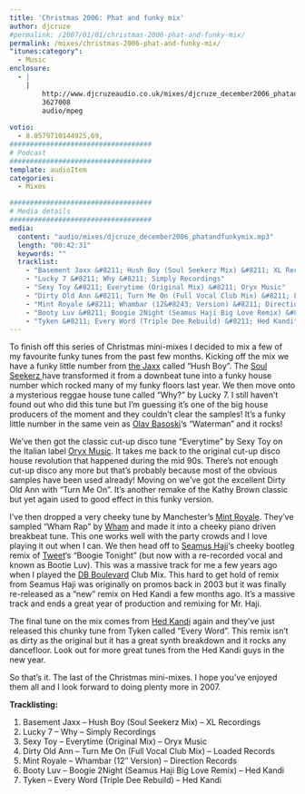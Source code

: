 ```yaml
---
title: 'Christmas 2006: Phat and funky mix'
author: djcruze
#permalink: /2007/01/01/christmas-2006-phat-and-funky-mix/
permalink: /mixes/christmas-2006-phat-and-funky-mix/
"itunes:category":
  - Music
enclosure:
  - |
    |
        http://www.djcruzeaudio.co.uk/mixes/djcruze_december2006_phatandfunkymix.mp3
        3627008
        audio/mpeg
        
votio:
  - 8.0579710144925,69,
###################################
# Podcast
###################################
template: audioItem
categories:
  - Mixes

###################################
# Media details
###################################
media:
  content: "audio/mixes/djcruze_december2006_phatandfunkymix.mp3"
  length: "00:42:31"
  keywords: ""
  tracklist:
    - "Basement Jaxx &#8211; Hush Boy (Soul Seekerz Mix) &#8211; XL Recordings"
    - "Lucky 7 &#8211; Why &#8211; Simply Recordings"
    - "Sexy Toy &#8211; Everytime (Original Mix) &#8211; Oryx Music"
    - "Dirty Old Ann &#8211; Turn Me On (Full Vocal Club Mix) &#8211; Loaded Records"
    - "Mint Royale &#8211; Whambar (12&#8243; Version) &#8211; Direction Records"
    - "Booty Luv &#8211; Boogie 2Night (Seamus Haji Big Love Remix) &#8211; Hed Kandi"
    - "Tyken &#8211; Every Word (Triple Dee Rebuild) &#8211; Hed Kandi"
---
```


To finish off this series of Christmas mini-mixes I decided to mix a few of my favourite funky tunes from the past few months. Kicking off the mix we have a funky little number from [the Jaxx][1] called &#8220;Hush Boy&#8221;. The [Soul Seekerz ][2]have transformed it from a downbeat tune into a funky house number which rocked many of my funky floors last year. We then move onto a mysterious reggae house tune called &#8220;Why?&#8221; by Lucky 7. I still haven&#8217;t found out who did this tune but I&#8217;m guessing it&#8217;s one of the big house producers of the moment and they couldn&#8217;t clear the samples! It&#8217;s a funky little number in the same vein as [Olav Basoski][3]&#8216;s &#8220;Waterman&#8221; and it rocks!

We&#8217;ve then got the classic cut-up disco tune &#8220;Everytime&#8221; by Sexy Toy on the Italian label [Oryx Music][4]. It takes me back to the original cut-up disco house revolution that happened during the mid 90s. There&#8217;s not enough cut-up disco any more but that&#8217;s probably because most of the obvious samples have been used already! Moving on we&#8217;ve got the excellent Dirty Old Ann with &#8220;Turn Me On&#8221;. It&#8217;s another remake of the Kathy Brown classic but yet again used to good effect in this funky version.

I&#8217;ve then dropped a very cheeky tune by Manchester&#8217;s [Mint Royale][5]. They&#8217;ve sampled &#8220;Wham Rap&#8221; by [Wham][6] and made it into a cheeky piano driven breakbeat tune. This one works well with the party crowds and I love playing it out when I can. We then head off to [Seamus Haji][7]&#8216;s cheeky bootleg remix of [Tweet][8]&#8216;s &#8220;Boogie Tonight&#8221; (but now with a re-recorded vocal and known as Bootie Luv). This was a massive track for me a few years ago when I played the [DB Boulevard][9] Club Mix. This hard to get hold of remix from Seamus Haji was originally on promos back in 2003 but it was finally re-released as a &#8220;new&#8221; remix on Hed Kandi a few months ago. It&#8217;s a massive track and ends a great year of production and remixing for Mr. Haji.

The final tune on the mix comes from [Hed Kandi][10] again and they&#8217;ve just released this chunky tune from Tyken called &#8220;Every Word&#8221;. This remix isn&#8217;t as dirty as the original but it has a great synth breakdown and it rocks any dancefloor. Look out for more great tunes from the Hed Kandi guys in the new year.

So that&#8217;s it. The last of the Christmas mini-mixes. I hope you&#8217;ve enjoyed them all and I look forward to doing plenty more in 2007.

**Tracklisting:**

  1. Basement Jaxx &#8211; Hush Boy (Soul Seekerz Mix) &#8211; XL Recordings
  2. Lucky 7 &#8211; Why &#8211; Simply Recordings
  3. Sexy Toy &#8211; Everytime (Original Mix) &#8211; Oryx Music
  4. Dirty Old Ann &#8211; Turn Me On (Full Vocal Club Mix) &#8211; Loaded Records
  5. Mint Royale &#8211; Whambar (12&#8243; Version) &#8211; Direction Records
  6. Booty Luv &#8211; Boogie 2Night (Seamus Haji Big Love Remix) &#8211; Hed Kandi
  7. Tyken &#8211; Every Word (Triple Dee Rebuild) &#8211; Hed Kandi

<div style="clear:both;">
</div>

 [1]: http://www.basementjaxx.co.uk/
 [2]: http://www.soulseekerz.com/
 [3]: http://www.olavbasoski.nl/
 [4]: http://www.oryxmusic.com/
 [5]: http://www.mint-royale.com/
 [6]: http://www.georgemichael.com/
 [7]: http://www.biglovemusic.co.uk/
 [8]: http://www.atlanticrecords.com/tweet
 [9]: http://www.dbboulevard.it/
 [10]: http://www.hedkandi.com/